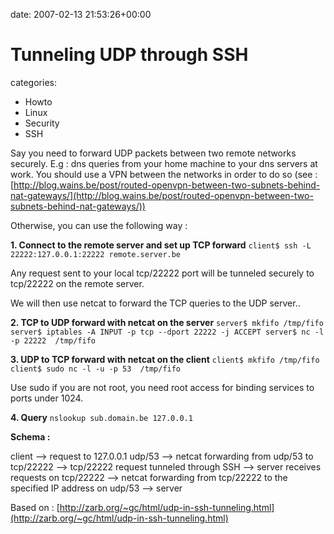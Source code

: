 


date: 2007-02-13 21:53:26+00:00


# Tunneling UDP through SSH

categories:
- Howto
- Linux
- Security
- SSH


Say you need to forward UDP packets between two remote networks securely. 
E.g : dns queries from your home machine to your dns servers at work.
You should use a VPN between the networks in order to do so (see : [http://blog.wains.be/post/routed-openvpn-between-two-subnets-behind-nat-gateways/](http://blog.wains.be/post/routed-openvpn-between-two-subnets-behind-nat-gateways/))

Otherwise, you can use the following way :

<!-- more -->

**1. Connect to the remote server and set up TCP forward**
`client$ ssh -L 22222:127.0.0.1:22222 remote.server.be`

Any request sent to your local tcp/22222 port will be tunneled securely to tcp/22222 on the remote server.

We will then use netcat to forward the TCP queries to the UDP server..


**2. TCP to UDP forward with netcat on the server**
`server$ mkfifo /tmp/fifo
server$ iptables -A INPUT -p tcp --dport 22222 -j ACCEPT
server$ nc -l -p 22222  /tmp/fifo`


**3. UDP to TCP forward with netcat on the client**
`client$ mkfifo /tmp/fifo
client$ sudo nc -l -u -p 53  /tmp/fifo`

Use sudo if you are not root, you need root access for binding services to ports under 1024.


**4. Query**
`nslookup sub.domain.be 127.0.0.1`


**Schema :**

client --> request to 127.0.0.1 udp/53 --> netcat forwarding from udp/53 to tcp/22222 --> tcp/22222 request tunneled through SSH --> server receives requests on tcp/22222 --> netcat forwarding from tcp/22222 to the specified IP address on udp/53 --> server


Based on : [http://zarb.org/~gc/html/udp-in-ssh-tunneling.html](http://zarb.org/~gc/html/udp-in-ssh-tunneling.html)
